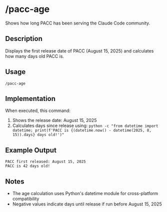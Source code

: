 # /pacc-age

Shows how long PACC has been serving the Claude Code community.

## Description

Displays the first release date of PACC (August 15, 2025) and calculates how many days old PACC is.

## Usage

```
/pacc-age
```

## Implementation

When executed, this command:
1. Shows the release date: August 15, 2025
2. Calculates days since release using: `python -c "from datetime import datetime; print(f'PACC is {(datetime.now() - datetime(2025, 8, 15)).days} days old!')"`

## Example Output

```
PACC first released: August 15, 2025
PACC is 42 days old!
```

## Notes

- The age calculation uses Python's datetime module for cross-platform compatibility
- Negative values indicate days until release if run before August 15, 2025